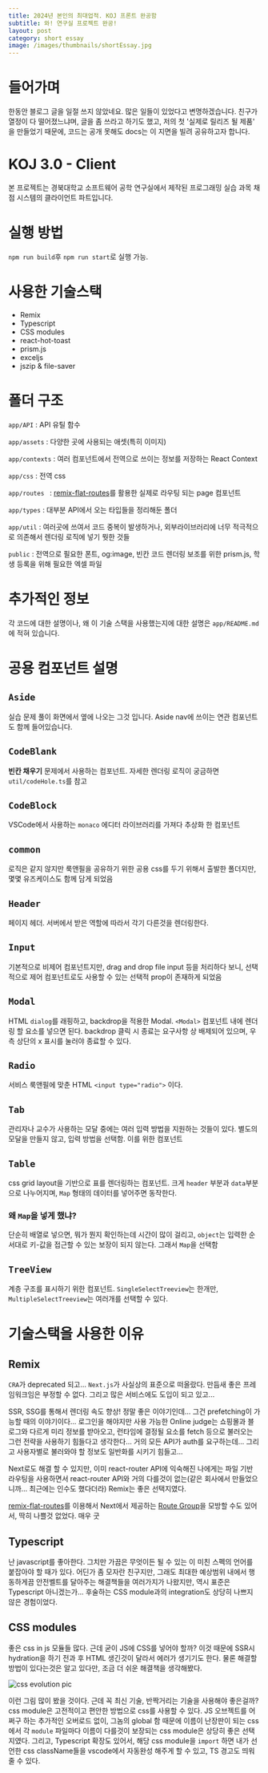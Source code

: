 ```yaml
---
title: 2024년 본인의 최대업적. KOJ 프론트 완공함
subtitle: 와! 연구실 프로젝트 완공!
layout: post
category: short essay
image: /images/thumbnails/shortEssay.jpg
---
```


# 들어가며

한동안 블로그 글을 일절 쓰지 않았네요. 많은 일들이 있었다고 변명하겠습니다. 친구가 열정이 다 떨어졌느냐며, 글을 좀 쓰라고 하기도 했고, 저의 첫 '실제로 릴리즈 될 제품' 을 만들었기 때문에, 코드는 공개 못해도 docs는 이 지면을 빌려 공유하고자 합니다.

# KOJ 3.0 - Client

본 프로젝트는 경북대학교 소프트웨어 공학 연구실에서 제작된 프로그래밍 실습 과목 채점 시스템의 클라이언트 파트입니다.

# 실행 방법

`npm run build`후 `npm run start`로 실행 가능.

# 사용한 기술스택

- Remix
- Typescript
- CSS modules
- react-hot-toast
- prism.js
- exceljs
- jszip & file-saver

# 폴더 구조

`app/API` : API 유틸 함수

`app/assets` : 다양한 곳에 사용되는 애셋(특히 이미지)

`app/contexts` : 여러 컴포넌트에서 전역으로 쓰이는 정보를 저장하는 React Context

`app/css` : 전역 css

`app/routes ` : [remix-flat-routes](https://github.com/kiliman/remix-flat-routes)를 활용한 실제로 라우팅 되는 page 컴포넌트

`app/types` : 대부분 API에서 오는 타입들을 정리해둔 폴더

`app/util` : 여러곳에 쓰여서 코드 중복이 발생하거나, 외부라이브러리에 너무 적극적으로 의존해서 렌더링 로직에 넣기 뭣한 것들

`public` : 전역으로 필요한 폰트, og:image, 빈칸 코드 렌더링 보조를 위한 prism.js, 학생 등록을 위해 필요한 엑셀 파일

# 추가적인 정보

각 코드에 대한 설명이나, 왜 이 기술 스택을 사용했는지에 대한 설명은 `app/README.md`에 적혀 있습니다.

# 공용 컴포넌트 설명

## `Aside`

실습 문제 풀이 화면에서 옆에 나오는 그것 입니다. Aside nav에 쓰이는 연관 컴포넌트도 함께 들어있습니다.

## `CodeBlank`

**빈칸 채우기** 문제에서 사용하는 컴포넌트. 자세한 렌더링 로직이 궁금하면 `util/codeHole.ts`를 참고

## `CodeBlock`

VSCode에서 사용하는 `monaco` 에디터 라이브러리를 가져다 추상화 한 컴포넌트

## `common`

로직은 같지 않지만 룩앤필을 공유하기 위한 공용 css를 두기 위해서 출발한 폴더지만, 몇몇 유즈케이스도 함께 담게 되었음

## `Header`

페이지 헤더. 서버에서 받은 역할에 따라서 각기 다른것을 렌더링한다.

## `Input`

기본적으로 비제어 컴포넌트지만, drag and drop file input 등을 처리하다 보니, 선택적으로 제어 컴포넌트로도 사용할 수 있는 선택적 prop이 존재하게 되었음

## `Modal`

HTML `dialog`를 래핑하고, backdrop을 적용한 Modal. `<Modal>` 컴포넌트 내에 렌더링 할 요소를 넣으면 된다. backdrop 클릭 시 종료는 요구사항 상 배제되어 있으며, 우측 상단의 x 표시를 눌러야 종료할 수 있다.

## `Radio`

서비스 룩앤필에 맞춘 HTML `<input type="radio">` 이다.

## `Tab`

관리자나 교수가 사용하는 모달 중에는 여러 입력 방법을 지원하는 것들이 있다. 별도의 모달을 만들지 않고, 입력 방법을 선택함. 이를 위한 컴포넌트

## `Table`

css grid layout을 기반으로 표를 렌더링하는 컴포넌트. 크게 `header` 부분과 `data`부분으로 나누어지며, `Map` 형태의 데이터를 넣어주면 동작한다.

### 왜 `Map`을 넣게 했냐?

단순히 배열로 넣으면, 뭐가 뭔지 확인하는데 시간이 많이 걸리고, `object`는 입력한 순서대로 키-값을 접근할 수 있는 보장이 되지 않는다. 그래서 `Map`을 선택함

## `TreeView`

계층 구조를 표시하기 위한 컴포넌트. `SingleSelectTreeview`는 한개만, `MultipleSelectTreeview`는 여러개를 선택할 수 있다.

# 기술스택을 사용한 이유

## Remix

`CRA`가 deprecated 되고... `Next.js`가 사실상의 표준으로 떠올랐다. 만듬새 좋은 프레임워크임은 부정할 수 없다. 그리고 많은 서비스에도 도입이 되고 있고...

SSR, SSG를 통해서 렌더링 속도 향상! 정말 좋은 이야기인데... 그건 prefetching이 가능할 때의 이야기이다... 로그인을 해야지만 사용 가능한 Online judge는 쇼핑몰과 블로그와 다르게 미리 정보를 받아오고, 런타임에 결정될 요소를 fetch 등으로 불러오는 그런 전략을 사용하기 힘들다고 생각한다... 거의 모든 API가 auth를 요구하는데... 그리고 사용자별로 불러와야 할 정보도 일반화를 시키기 힘들고...

Next로도 해결 할 수 있지만, 이미 react-router API에 익숙해진 나에게는 파일 기반 라우팅을 사용하면서 react-router API와 거의 다를것이 없는(같은 회사에서 만들었으니까... 최근에는 인수도 했다더라) Remix는 좋은 선택지였다.

[remix-flat-routes](https://github.com/kiliman/remix-flat-routes)를 이용해서 Next에서 제공하는 [Route Group](https://nextjs.org/docs/app/building-your-application/routing/route-groups)을 모방할 수도 있어서, 딱히 나쁠것 없었다. 매우 굿

## Typescript

난 javascript를 좋아한다. 그치만 가끔은 무엇이든 될 수 있는 이 미친 스펙의 언어를 붙잡아야 할 때가 있다. 어딘가 좀 모자란 친구지만, 그래도 최대한 예상범위 내에서 행동하게끔 안전벨트를 달아주는 해결책들을 여러가지가 나왔지만, 역시 표준은 Typescript 아니겠는가... 후술하는 CSS module과의 integration도 상당히 나쁘지 않은 경험이었다.

## CSS modules

좋은 css in js 모듈들 많다. 근데 굳이 JS에 CSS를 넣어야 할까? 이것 때문에 SSR시 hydration을 하기 전과 후 HTML 생긴것이 달라서 에러가 생기기도 한다. 물론 해결할 방법이 있다는것은 알고 있다만, 조금 더 쉬운 해결책을 생각해봤다.

![css evolution pic](https://miro.medium.com/v2/resize:fit:1200/1*yBxZo9LNEjRaL7eKUBqRSA.png)

이런 그림 많이 봤을 것이다. 근데 꼭 최신 기술, 반짝거리는 기술을 사용해야 좋은걸까? css module은 고전적이고 편안한 방법으로 css를 사용할 수 있다. JS 오브젝트를 어쩌구 하는 추가적인 오버로드 없이, 그놈의 global 함 때문에 이름이 난장판이 되는 css에서 각 `module` 파일마다 이름이 다를것이 보장되는 css module은 상당히 좋은 선택지였다. 그리고, Typescript 확장도 있어서, 해당 css module을 `import` 하면 내가 선언한 css className들을 vscode에서 자동완성 해주게 할 수 있고, TS 경고도 띄워줄 수 있다.
